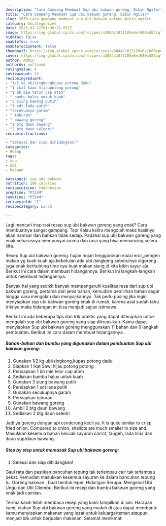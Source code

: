 ```yaml
---
description: "Cara Gampang Membuat Sup ubi bakwan goreng, Bikin Ngiler"
title: "Cara Gampang Membuat Sup ubi bakwan goreng, Bikin Ngiler"
slug: 2633-cara-gampang-membuat-sup-ubi-bakwan-goreng-bikin-ngiler
category: Uncategorized
date: 2023-01-22T01:38:22.851Z
image: https://img-global.cpcdn.com/recipes/a3044c1021185e6e/680x482cq70/sup-ubi-bakwan-goreng-foto-resep-utama.jpg
hideToc: false
enableToc: true
enableTocContent: false
thumbnail: https://img-global.cpcdn.com/recipes/a3044c1021185e6e/680x482cq70/sup-ubi-bakwan-goreng-foto-resep-utama.jpg
cover: https://img-global.cpcdn.com/recipes/a3044c1021185e6e/680x482cq70/sup-ubi-bakwan-goreng-foto-resep-utama.jpg
author: Admin
authorAv: notfound
ratingvalue: 4
reviewcount: 23
recipeingredient:
- "1/2 kg ubisingkongkupas potong dadu"
- "1 ikat Sawi hijaupotong potong"
- "1 bh mie telor cap atom"
- " bumbu halus untuk kuah"
- "3 siung bawang putih"
- "1 sdt lada putih"
- "secukupnya garam"
- " taburan"
- " bawang goreng"
- "2 btg daun bawang"
- "2 btg daun seledri"
recipeinstructions:

- "Selesai dan siap dihidangkan!"
categories:
- Resep
tags:
- sup
- ubi
- bakwan

katakunci: sup ubi bakwan 
nutrition: 190 calories
recipecuisine: Indonesian
preptime: "PT34M"
cooktime: "PT54M"
recipeyield: "1"
recipecategory: Lunch

---
```



Lagi mencari inspirasi resep sup ubi bakwan goreng yang enak? Cara membuatnya sangat gampang. Tapi Kalau keliru mengolah maka hasilnya akan hambar dan bahkan tidak sedap. Padahal sup ubi bakwan goreng yang enak seharusnya mempunyai aroma dan rasa yang bisa memancing selera kita.


Resep Sup ubi bakwan goreng. hujan hujan tenggorokan mulai eror,,pengen makan yg kuah kuah aja.kebetulan ada ubi /singkong.sebetulnya digoreng juga enak berhubung time nya buat makan siang jd kita bikin sayur aja. Berikut ini cara dalam membuat hidangannya. Berikut ini langkah-langkah untuk membuat hidangannya.

Banyak hal yang sedikit banyak mempengaruhi kualitas rasa dari sup ubi bakwan goreng, pertama dari jenis bahan, kemudian pemilihan bahan segar hingga cara mengolah dan menyajikannya. Tak perlu pusing jika ingin menyiapkan sup ubi bakwan goreng enak di rumah, karena asal sudah tahu triknya maka hidangan ini bisa menjadi sajian istimewa.


Berikut ini ada beberapa tips dan trik praktis yang dapat diterapkan untuk mengolah sup ubi bakwan goreng yang siap dikreasikan. Kamu dapat menyiapkan Sup ubi bakwan goreng menggunakan 11 bahan dan 0 langkah pembuatan. Berikut ini cara dalam membuat hidangannya.

<!--inarticleads1-->

##### Bahan-bahan dan bumbu yang digunakan dalam pembuatan Sup ubi bakwan goreng:

1. Gunakan 1/2 kg ubi/singkong,kupas potong dadu
1. Siapkan 1 ikat Sawi hijau,potong potong
1. Persiapkan 1 bh mie telor cap atom
1. Sediakan  bumbu halus untuk kuah
1. Gunakan 3 siung bawang putih
1. Persiapkan 1 sdt lada putih
1. Gunakan secukupnya garam
1. Persiapkan  taburan
1. Gunakan  bawang goreng
1. Ambil 2 btg daun bawang
1. Sediakan 2 btg daun seledri


Jadi ya goreng dengan api cenderung kecil ya. It is quite similar to crisp fried onion. Compared to onion, shallots are much smaller in size and. Masukkan kesemua bahan kecuali sayuran carrot, taugeh, lada hiris dan daun sup/daun bawang. 

<!--inarticleads2-->

##### Step by step untuk memasak Sup ubi bakwan goreng:


1. Selesai dan siap dihidangkan!

Gaul rata dan pastikan bancuhan tepung tak terlampau cair tak terlampau pekat. Kemudian masukkan kesemua sayuran ke dalam bancuhan tepung tu. Goreng bakwan , buat bentuk leper. Hidangan Serupa: Mengenal Ubi Ungu dan Ubi Cilembu. Berikut ini resep dan bumbu bakwan goreng yang enak jadi camilan. 

Terima kasih telah membaca resep yang kami tampilkan di sini. Harapan kami, olahan Sup ubi bakwan goreng yang mudah di atas dapat membantu kamu menyiapkan makanan yang lezat untuk keluarga/teman ataupun menjadi ide untuk berjualan makanan. Selamat menikmati
